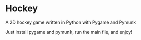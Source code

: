 # Hockey

A 2D hockey game written in Python with Pygame and Pymunk

Just install pygame and pymunk, run the main file, and enjoy!
